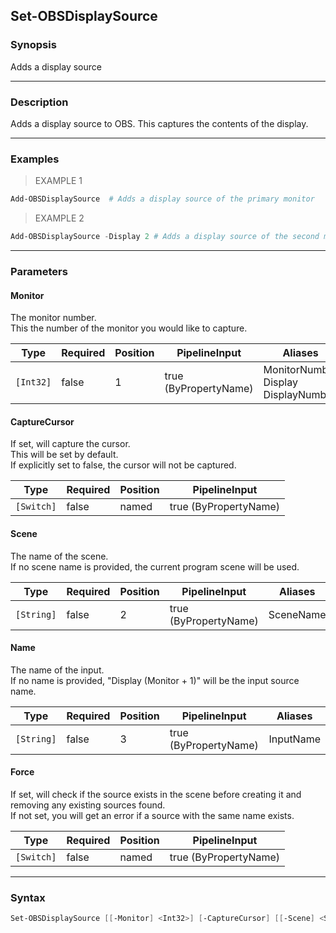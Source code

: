 Set-OBSDisplaySource
--------------------

### Synopsis
Adds a display source

---

### Description

Adds a display source to OBS.  This captures the contents of the display.

---

### Examples
> EXAMPLE 1

```PowerShell
Add-OBSDisplaySource  # Adds a display source of the primary monitor
```
> EXAMPLE 2

```PowerShell
Add-OBSDisplaySource -Display 2 # Adds a display source of the second monitor
```

---

### Parameters
#### **Monitor**
The monitor number.    
This the number of the monitor you would like to capture.

|Type     |Required|Position|PipelineInput        |Aliases                                    |
|---------|--------|--------|---------------------|-------------------------------------------|
|`[Int32]`|false   |1       |true (ByPropertyName)|MonitorNumber<br/>Display<br/>DisplayNumber|

#### **CaptureCursor**
If set, will capture the cursor.    
This will be set by default.    
If explicitly set to false, the cursor will not be captured.

|Type      |Required|Position|PipelineInput        |
|----------|--------|--------|---------------------|
|`[Switch]`|false   |named   |true (ByPropertyName)|

#### **Scene**
The name of the scene.    
If no scene name is provided, the current program scene will be used.

|Type      |Required|Position|PipelineInput        |Aliases  |
|----------|--------|--------|---------------------|---------|
|`[String]`|false   |2       |true (ByPropertyName)|SceneName|

#### **Name**
The name of the input.    
If no name is provided, "Display $($Monitor + 1)" will be the input source name.

|Type      |Required|Position|PipelineInput        |Aliases  |
|----------|--------|--------|---------------------|---------|
|`[String]`|false   |3       |true (ByPropertyName)|InputName|

#### **Force**
If set, will check if the source exists in the scene before creating it and removing any existing sources found.    
If not set, you will get an error if a source with the same name exists.

|Type      |Required|Position|PipelineInput        |
|----------|--------|--------|---------------------|
|`[Switch]`|false   |named   |true (ByPropertyName)|

---

### Syntax
```PowerShell
Set-OBSDisplaySource [[-Monitor] <Int32>] [-CaptureCursor] [[-Scene] <String>] [[-Name] <String>] [-Force] [<CommonParameters>]
```
